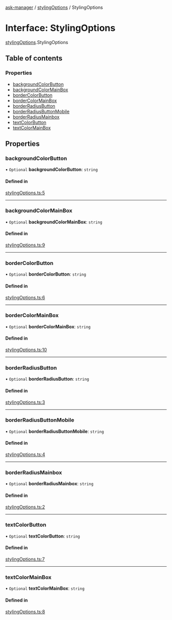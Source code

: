 [ask-manager](../README.md) / [stylingOptions](../modules/stylingOptions.md) / StylingOptions

# Interface: StylingOptions

[stylingOptions](../modules/stylingOptions.md).StylingOptions

## Table of contents

### Properties

- [backgroundColorButton](stylingOptions.StylingOptions.md#backgroundcolorbutton)
- [backgroundColorMainBox](stylingOptions.StylingOptions.md#backgroundcolormainbox)
- [borderColorButton](stylingOptions.StylingOptions.md#bordercolorbutton)
- [borderColorMainBox](stylingOptions.StylingOptions.md#bordercolormainbox)
- [borderRadiusButton](stylingOptions.StylingOptions.md#borderradiusbutton)
- [borderRadiusButtonMobile](stylingOptions.StylingOptions.md#borderradiusbuttonmobile)
- [borderRadiusMainbox](stylingOptions.StylingOptions.md#borderradiusmainbox)
- [textColorButton](stylingOptions.StylingOptions.md#textcolorbutton)
- [textColorMainBox](stylingOptions.StylingOptions.md#textcolormainbox)

## Properties

### backgroundColorButton

• `Optional` **backgroundColorButton**: `string`

#### Defined in

[stylingOptions.ts:5](https://github.com/arvidsandin/ask-manager/blob/0b5f043/src/utils/stylingOptions.ts#L5)

___

### backgroundColorMainBox

• `Optional` **backgroundColorMainBox**: `string`

#### Defined in

[stylingOptions.ts:9](https://github.com/arvidsandin/ask-manager/blob/0b5f043/src/utils/stylingOptions.ts#L9)

___

### borderColorButton

• `Optional` **borderColorButton**: `string`

#### Defined in

[stylingOptions.ts:6](https://github.com/arvidsandin/ask-manager/blob/0b5f043/src/utils/stylingOptions.ts#L6)

___

### borderColorMainBox

• `Optional` **borderColorMainBox**: `string`

#### Defined in

[stylingOptions.ts:10](https://github.com/arvidsandin/ask-manager/blob/0b5f043/src/utils/stylingOptions.ts#L10)

___

### borderRadiusButton

• `Optional` **borderRadiusButton**: `string`

#### Defined in

[stylingOptions.ts:3](https://github.com/arvidsandin/ask-manager/blob/0b5f043/src/utils/stylingOptions.ts#L3)

___

### borderRadiusButtonMobile

• `Optional` **borderRadiusButtonMobile**: `string`

#### Defined in

[stylingOptions.ts:4](https://github.com/arvidsandin/ask-manager/blob/0b5f043/src/utils/stylingOptions.ts#L4)

___

### borderRadiusMainbox

• `Optional` **borderRadiusMainbox**: `string`

#### Defined in

[stylingOptions.ts:2](https://github.com/arvidsandin/ask-manager/blob/0b5f043/src/utils/stylingOptions.ts#L2)

___

### textColorButton

• `Optional` **textColorButton**: `string`

#### Defined in

[stylingOptions.ts:7](https://github.com/arvidsandin/ask-manager/blob/0b5f043/src/utils/stylingOptions.ts#L7)

___

### textColorMainBox

• `Optional` **textColorMainBox**: `string`

#### Defined in

[stylingOptions.ts:8](https://github.com/arvidsandin/ask-manager/blob/0b5f043/src/utils/stylingOptions.ts#L8)
